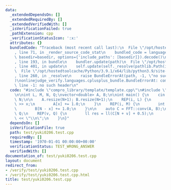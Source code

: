 ```yaml
---
data:
  _extendedDependsOn: []
  _extendedRequiredBy: []
  _extendedVerifiedWith: []
  _isVerificationFailed: true
  _pathExtension: cpp
  _verificationStatusIcon: ':x:'
  attributes: {}
  bundledCode: "Traceback (most recent call last):\n  File \"/opt/hostedtoolcache/Python/3.9.1/x64/lib/python3.9/site-packages/onlinejudge_verify/documentation/build.py\"\
    , line 71, in _render_source_code_stat\n    bundled_code = language.bundle(stat.path,\
    \ basedir=basedir, options={'include_paths': [basedir]}).decode()\n  File \"/opt/hostedtoolcache/Python/3.9.1/x64/lib/python3.9/site-packages/onlinejudge_verify/languages/cplusplus.py\"\
    , line 193, in bundle\n    bundler.update(path)\n  File \"/opt/hostedtoolcache/Python/3.9.1/x64/lib/python3.9/site-packages/onlinejudge_verify/languages/cplusplus_bundle.py\"\
    , line 401, in update\n    self.update(self._resolve(pathlib.Path(included), included_from=path))\n\
    \  File \"/opt/hostedtoolcache/Python/3.9.1/x64/lib/python3.9/site-packages/onlinejudge_verify/languages/cplusplus_bundle.py\"\
    , line 260, in _resolve\n    raise BundleErrorAt(path, -1, \"no such header\"\
    )\nonlinejudge_verify.languages.cplusplus_bundle.BundleErrorAt: compro_library/template/template.cpp:\
    \ line -1: no such header\n"
  code: "#include \"compro_library/template/template.cpp\"\n#include \"compro_library/math/fft.hpp\"\
    \n\nint L, M, N, Q;\nvector<double> A, B;\n\nint main() {\n    cin >> L >> M >>\
    \ N;\n\n    A.resize(N+1); B.resize(N+1);\n    REP(i, L) {\n        int x; cin\
    \ >> x;\n        A[x] += 1.0;\n    }\n    REP(i, M) {\n        int x; cin >> x;\n\
    \        B[N - x] += 1.0;\n    }\n\n    auto C = FFT::conv(A, B);\n\n    cin >>\
    \ Q;\n    REP(v, Q) {\n        ll res = ll(C[N + v] + 0.5);\n        cout << res\
    \ << \"\\n\";\n    }\n}"
  dependsOn: []
  isVerificationFile: true
  path: test/yuki0206.test.cpp
  requiredBy: []
  timestamp: '1970-01-01 00:00:00+00:00'
  verificationStatus: TEST_WRONG_ANSWER
  verifiedWith: []
documentation_of: test/yuki0206.test.cpp
layout: document
redirect_from:
- /verify/test/yuki0206.test.cpp
- /verify/test/yuki0206.test.cpp.html
title: test/yuki0206.test.cpp
---
```

